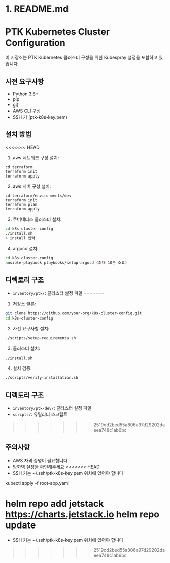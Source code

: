 # 1. README.md

# PTK Kubernetes Cluster Configuration

이 저장소는 PTK Kubernetes 클러스터 구성을 위한 Kubespray 설정을 포함하고 있습니다.

## 사전 요구사항

- Python 3.8+
- pip
- git
- AWS CLI 구성
- SSH 키 (ptk-k8s-key.pem)

## 설치 방법

<<<<<<< HEAD
1. aws 네트워크 구성 설치:
```
cd terraform
terraform init
terraform apply
```

2. aws 서버 구성 설치:
```
cd terraform/environments/dev
terraform init
terraform plan
terraform apply
```

3. 쿠버네티스 클러스터 설치:
```bash
cd k8s-cluster-config
./install.sh
> install 입력
```

4. argocd 설치:
```bash
cd k8s-cluster-config
ansible-playbook playbooks/setup-argocd (최대 10분 소요)
```

## 디렉토리 구조
- `inventory/ptk/`: 클러스터 설정 파일
=======
1. 저장소 클론:
```bash
git clone https://github.com/your-org/k8s-cluster-config.git
cd k8s-cluster-config
```

2. 사전 요구사항 설치:
```bash
./scripts/setup-requirements.sh
```

3. 클러스터 설치:
```bash
./install.sh
```

4. 설치 검증:
```bash
./scripts/verify-installation.sh
```

## 디렉토리 구조
- `inventory/ptk-dev/`: 클러스터 설정 파일
- `scripts/`: 유틸리티 스크립트
>>>>>>> 2519dd2bed55a806a97d29202daeea748c1ab6bc

## 주의사항
- AWS 자격 증명이 필요합니다
- 방화벽 설정을 확인해주세요
<<<<<<< HEAD
- SSH 키는 ~/.ssh/ptk-k8s-key.pem 위치에 있어야 합니다

kubectl apply -f root-app.yaml

helm repo add jetstack https://charts.jetstack.io 
helm repo update
=======
- SSH 키는 ~/.ssh/ptk-k8s-key.pem 위치에 있어야 합니다
>>>>>>> 2519dd2bed55a806a97d29202daeea748c1ab6bc
